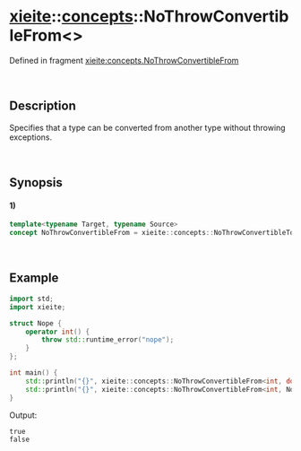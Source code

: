 # [xieite](../../xieite.md)\:\:[concepts](../../concepts.md)\:\:NoThrowConvertibleFrom\<\>
Defined in fragment [xieite:concepts.NoThrowConvertibleFrom](../../../src/concepts/no_throw_convertible_from.cpp)

&nbsp;

## Description
Specifies that a type can be converted from another type without throwing exceptions.

&nbsp;

## Synopsis
#### 1)
```cpp
template<typename Target, typename Source>
concept NoThrowConvertibleFrom = xieite::concepts::NoThrowConvertibleTo<Source, Target>;
```

&nbsp;

## Example
```cpp
import std;
import xieite;

struct Nope {
    operator int() {
        throw std::runtime_error("nope");
    }
};

int main() {
    std::println("{}", xieite::concepts::NoThrowConvertibleFrom<int, double>);
    std::println("{}", xieite::concepts::NoThrowConvertibleFrom<int, Nope>);
}
```
Output:
```
true
false
```

